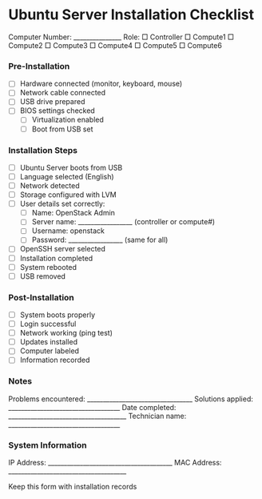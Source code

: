 # Ubuntu Server Installation Checklist

Computer Number: _______________
Role: □ Controller  □ Compute1  □ Compute2  □ Compute3  □ Compute4  □ Compute5  □ Compute6

### Pre-Installation
- [ ] Hardware connected (monitor, keyboard, mouse)
- [ ] Network cable connected
- [ ] USB drive prepared
- [ ] BIOS settings checked
  - [ ] Virtualization enabled
  - [ ] Boot from USB set

### Installation Steps
- [ ] Ubuntu Server boots from USB
- [ ] Language selected (English)
- [ ] Network detected
- [ ] Storage configured with LVM
- [ ] User details set correctly:
  - [ ] Name: OpenStack Admin
  - [ ] Server name: _________________ (controller or compute#)
  - [ ] Username: openstack
  - [ ] Password: _________________ (same for all)
- [ ] OpenSSH server selected
- [ ] Installation completed
- [ ] System rebooted
- [ ] USB removed

### Post-Installation
- [ ] System boots properly
- [ ] Login successful
- [ ] Network working (ping test)
- [ ] Updates installed
- [ ] Computer labeled
- [ ] Information recorded

### Notes
Problems encountered: _________________________________
Solutions applied: ___________________________________
Date completed: _____________________________________
Technician name: ___________________________________

### System Information
IP Address: _______________________________________
MAC Address: _____________________________________

Keep this form with installation records
